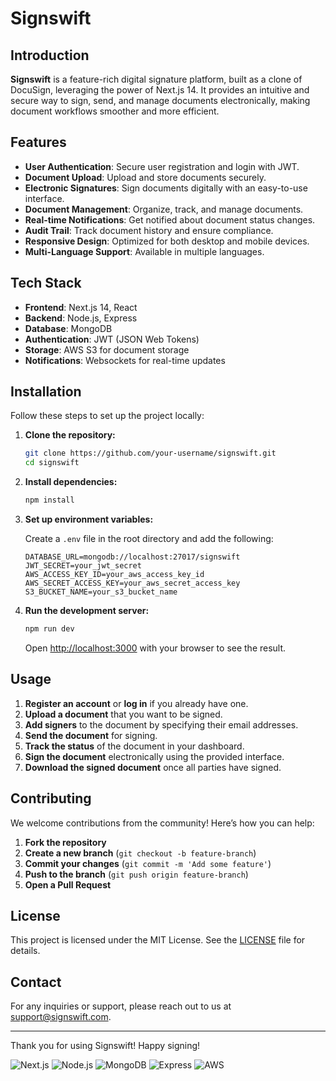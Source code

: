 # Signswift



## Introduction

**Signswift** is a feature-rich digital signature platform, built as a clone of DocuSign, leveraging the power of Next.js 14. It provides an intuitive and secure way to sign, send, and manage documents electronically, making document workflows smoother and more efficient.

## Features

- **User Authentication**: Secure user registration and login with JWT.
- **Document Upload**: Upload and store documents securely.
- **Electronic Signatures**: Sign documents digitally with an easy-to-use interface.
- **Document Management**: Organize, track, and manage documents.
- **Real-time Notifications**: Get notified about document status changes.
- **Audit Trail**: Track document history and ensure compliance.
- **Responsive Design**: Optimized for both desktop and mobile devices.
- **Multi-Language Support**: Available in multiple languages.

## Tech Stack

- **Frontend**: Next.js 14, React
- **Backend**: Node.js, Express
- **Database**: MongoDB
- **Authentication**: JWT (JSON Web Tokens)
- **Storage**: AWS S3 for document storage
- **Notifications**: Websockets for real-time updates

## Installation

Follow these steps to set up the project locally:

1. **Clone the repository:**

   ```bash
   git clone https://github.com/your-username/signswift.git
   cd signswift
   ```

2. **Install dependencies:**

   ```bash
   npm install
   ```

3. **Set up environment variables:**

   Create a `.env` file in the root directory and add the following:

   ```env
   DATABASE_URL=mongodb://localhost:27017/signswift
   JWT_SECRET=your_jwt_secret
   AWS_ACCESS_KEY_ID=your_aws_access_key_id
   AWS_SECRET_ACCESS_KEY=your_aws_secret_access_key
   S3_BUCKET_NAME=your_s3_bucket_name
   ```

4. **Run the development server:**

   ```bash
   npm run dev
   ```

   Open [http://localhost:3000](http://localhost:3000) with your browser to see the result.

## Usage

1. **Register an account** or **log in** if you already have one.
2. **Upload a document** that you want to be signed.
3. **Add signers** to the document by specifying their email addresses.
4. **Send the document** for signing.
5. **Track the status** of the document in your dashboard.
6. **Sign the document** electronically using the provided interface.
7. **Download the signed document** once all parties have signed.

## Contributing

We welcome contributions from the community! Here’s how you can help:

1. **Fork the repository**
2. **Create a new branch** (`git checkout -b feature-branch`)
3. **Commit your changes** (`git commit -m 'Add some feature'`)
4. **Push to the branch** (`git push origin feature-branch`)
5. **Open a Pull Request**

## License

This project is licensed under the MIT License. See the [LICENSE](LICENSE) file for details.

## Contact

For any inquiries or support, please reach out to us at support@signswift.com.

---

Thank you for using Signswift! Happy signing!

![Next.js](https://img.shields.io/badge/Next.js-14.0.0-blue)
![Node.js](https://img.shields.io/badge/Node.js-14.17.0-green)
![MongoDB](https://img.shields.io/badge/MongoDB-4.4.6-brightgreen)
![Express](https://img.shields.io/badge/Express-4.17.1-lightgrey)
![AWS](https://img.shields.io/badge/AWS-S3-orange)
